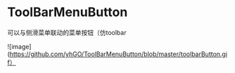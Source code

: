# ToolBarMenuButton
可以与侧滑菜单联动的菜单按钮（仿toolbar

![image](https://github.com/yhGO/ToolBarMenuButton/blob/master/toolbarButton.gif）
